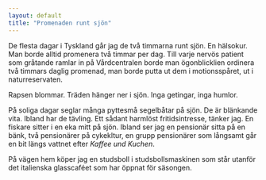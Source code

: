 ```yaml
---
layout: default
title: "Promenaden runt sjön"
---
```


De flesta dagar i Tyskland går jag de två timmarna runt sjön. En hälsokur. Man borde alltid promenera två timmar per dag. 
Till varje nervös patient som gråtande ramlar in på Vårdcentralen borde man ögonblicklien ordinera två timmars daglig promenad, man borde putta ut dem i motionsspåret, ut i naturreservaten.

Rapsen blommar. Träden hänger ner i sjön. Inga getingar, inga humlor.


På soliga dagar seglar många pyttesmå segelbåtar på sjön. De är blänkande vita. Ibland har de tävling. Ett sådant harmlöst fritidsintresse, tänker jag.
<span>En fiskare sitter i en eka mitt på sjön. </span> Ibland ser jag en pensionär sitta på en bänk,
två pensionärer på cykekltur, en grupp pensionärer som långsamt går en bit längs vattnet efter _Kaffee und Kuchen_.

På vägen hem köper jag en studsboll i studsbollsmaskinen som står utanför det italienska glasscaféet som har öppnat för säsongen. 

